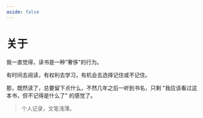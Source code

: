 ```yaml
---
aside: false
---
```


# 关于

我一直觉得，读书是一种"奢侈"的行为。

有时间去阅读，有权利去学习，有机会去选择记住或不记住。

那，既然读了，总要留下点什么，不然几年之后一听到书名，只剩 "我应该看过这本书，但不记得是什么了" 的感觉了。

> 个人记录，文笔浅薄。
